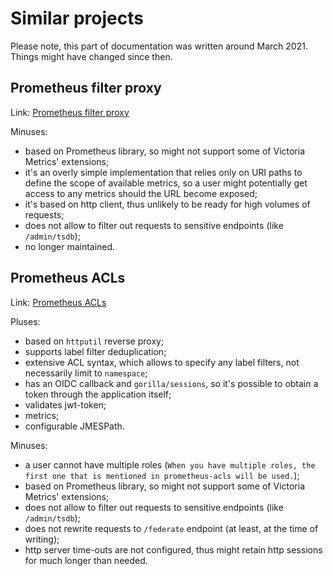 # Similar projects

Please note, this part of documentation was written around March 2021. Things might have changed since then.

## Prometheus filter proxy

Link: [Prometheus filter proxy](https://github.com/hoffie/prometheus-filter-proxy)

Minuses:

- based on Prometheus library, so might not support some of Victoria Metrics' extensions;
- it's an overly simple implementation that relies only on URI paths to define the scope of available metrics, so a user might potentially get access to any metrics should the URL become exposed;
- it's based on http client, thus unlikely to be ready for high volumes of requests;
- does not allow to filter out requests to sensitive endpoints (like `/admin/tsdb`);
- no longer maintained.

## Prometheus ACLs

Link: [Prometheus ACLs](https://github.com/bitsbeats/prometheus-acls)

Pluses:

- based on `httputil` reverse proxy;
- supports label filter deduplication;
- extensive ACL syntax, which allows to specify any label filters, not necessarily limit to `namespace`;
- has an OIDC callback and `gorilla/sessions`, so it's possible to obtain a token through the application itself;
- validates jwt-token;
- metrics;
- configurable JMESPath.

Minuses:

- a user cannot have multiple roles (`When you have multiple roles, the first one that is mentioned in prometheus-acls will be used.`);
- based on Prometheus library, so might not support some of Victoria Metrics' extensions;
- does not allow to filter out requests to sensitive endpoints (like `/admin/tsdb`);
- does not rewrite requests to `/federate` endpoint (at least, at the time of writing);
- http server time-outs are not configured, thus might retain http sessions for much longer than needed.
